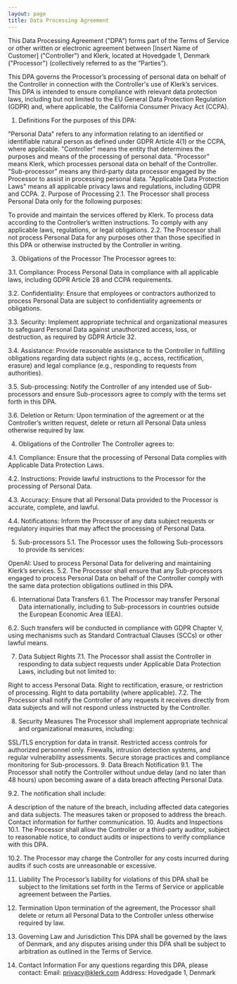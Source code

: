 ```yaml
---
layout: page
title: Data Processing Agreement
---
```


This Data Processing Agreement ("DPA") forms part of the Terms of Service or other written or electronic agreement between [Insert Name of Customer] ("Controller") and Klerk, located at Hovedgade 1, Denmark ("Processor") (collectively referred to as the “Parties”).

This DPA governs the Processor’s processing of personal data on behalf of the Controller in connection with the Controller's use of Klerk’s services. This DPA is intended to ensure compliance with relevant data protection laws, including but not limited to the EU General Data Protection Regulation (GDPR) and, where applicable, the California Consumer Privacy Act (CCPA).

1. Definitions
For the purposes of this DPA:

"Personal Data" refers to any information relating to an identified or identifiable natural person as defined under GDPR Article 4(1) or the CCPA, where applicable.
"Controller" means the entity that determines the purposes and means of the processing of personal data.
"Processor" means Klerk, which processes personal data on behalf of the Controller.
"Sub-processor" means any third-party data processor engaged by the Processor to assist in processing personal data.
"Applicable Data Protection Laws" means all applicable privacy laws and regulations, including GDPR and CCPA.
2. Purpose of Processing
2.1. The Processor shall process Personal Data only for the following purposes:

To provide and maintain the services offered by Klerk.
To process data according to the Controller’s written instructions.
To comply with any applicable laws, regulations, or legal obligations.
2.2. The Processor shall not process Personal Data for any purposes other than those specified in this DPA or otherwise instructed by the Controller in writing.

3. Obligations of the Processor
The Processor agrees to:

3.1. Compliance: Process Personal Data in compliance with all applicable laws, including GDPR Article 28 and CCPA requirements.

3.2. Confidentiality: Ensure that employees or contractors authorized to process Personal Data are subject to confidentiality agreements or obligations.

3.3. Security: Implement appropriate technical and organizational measures to safeguard Personal Data against unauthorized access, loss, or destruction, as required by GDPR Article 32.

3.4. Assistance: Provide reasonable assistance to the Controller in fulfilling obligations regarding data subject rights (e.g., access, rectification, erasure) and legal compliance (e.g., responding to requests from authorities).

3.5. Sub-processing: Notify the Controller of any intended use of Sub-processors and ensure Sub-processors agree to comply with the terms set forth in this DPA.

3.6. Deletion or Return: Upon termination of the agreement or at the Controller’s written request, delete or return all Personal Data unless otherwise required by law.

4. Obligations of the Controller
The Controller agrees to:

4.1. Compliance: Ensure that the processing of Personal Data complies with Applicable Data Protection Laws.

4.2. Instructions: Provide lawful instructions to the Processor for the processing of Personal Data.

4.3. Accuracy: Ensure that all Personal Data provided to the Processor is accurate, complete, and lawful.

4.4. Notifications: Inform the Processor of any data subject requests or regulatory inquiries that may affect the processing of Personal Data.

5. Sub-processors
5.1. The Processor uses the following Sub-processors to provide its services:

OpenAI: Used to process Personal Data for delivering and maintaining Klerk’s services.
5.2. The Processor shall ensure that any Sub-processors engaged to process Personal Data on behalf of the Controller comply with the same data protection obligations outlined in this DPA.

6. International Data Transfers
6.1. The Processor may transfer Personal Data internationally, including to Sub-processors in countries outside the European Economic Area (EEA).

6.2. Such transfers will be conducted in compliance with GDPR Chapter V, using mechanisms such as Standard Contractual Clauses (SCCs) or other lawful means.

7. Data Subject Rights
7.1. The Processor shall assist the Controller in responding to data subject requests under Applicable Data Protection Laws, including but not limited to:

Right to access Personal Data.
Right to rectification, erasure, or restriction of processing.
Right to data portability (where applicable).
7.2. The Processor shall notify the Controller of any requests it receives directly from data subjects and will not respond unless instructed by the Controller.

8. Security Measures
The Processor shall implement appropriate technical and organizational measures, including:

SSL/TLS encryption for data in transit.
Restricted access controls for authorized personnel only.
Firewalls, intrusion detection systems, and regular vulnerability assessments.
Secure storage practices and compliance monitoring for Sub-processors.
9. Data Breach Notification
9.1. The Processor shall notify the Controller without undue delay (and no later than 48 hours) upon becoming aware of a data breach affecting Personal Data.

9.2. The notification shall include:

A description of the nature of the breach, including affected data categories and data subjects.
The measures taken or proposed to address the breach.
Contact information for further communication.
10. Audits and Inspections
10.1. The Processor shall allow the Controller or a third-party auditor, subject to reasonable notice, to conduct audits or inspections to verify compliance with this DPA.

10.2. The Processor may charge the Controller for any costs incurred during audits if such costs are unreasonable or excessive.

11. Liability
The Processor’s liability for violations of this DPA shall be subject to the limitations set forth in the Terms of Service or applicable agreement between the Parties.

12. Termination
Upon termination of the agreement, the Processor shall delete or return all Personal Data to the Controller unless otherwise required by law.

13. Governing Law and Jurisdiction
This DPA shall be governed by the laws of Denmark, and any disputes arising under this DPA shall be subject to arbitration as outlined in the Terms of Service.

14. Contact Information
For any questions regarding this DPA, please contact:
Email: privacy@klerk.com
Address: Hovedgade 1, Denmark